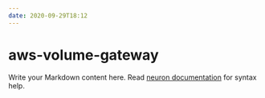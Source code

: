 ```yaml
---
date: 2020-09-29T18:12
---
```


# aws-volume-gateway

Write your Markdown content here. Read [neuron documentation](https://neuron.zettel.page/2011404.html) for syntax help.

